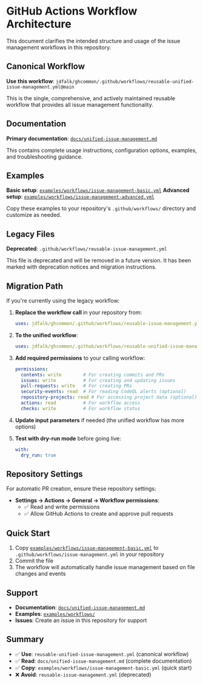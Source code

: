 # GitHub Actions Workflow Architecture

This document clarifies the intended structure and usage of the issue management workflows in this repository.

## Canonical Workflow

**Use this workflow**: `jdfalk/ghcommon/.github/workflows/reusable-unified-issue-management.yml@main`

This is the single, comprehensive, and actively maintained reusable workflow that provides all issue management functionality.

## Documentation

**Primary documentation**: [`docs/unified-issue-management.md`](docs/unified-issue-management.md)

This contains complete usage instructions, configuration options, examples, and troubleshooting guidance.

## Examples

**Basic setup**: [`examples/workflows/issue-management-basic.yml`](examples/workflows/issue-management-basic.yml)
**Advanced setup**: [`examples/workflows/issue-management-advanced.yml`](examples/workflows/issue-management-advanced.yml)

Copy these examples to your repository's `.github/workflows/` directory and customize as needed.

## Legacy Files

**Deprecated**: `.github/workflows/reusable-issue-management.yml`

This file is deprecated and will be removed in a future version. It has been marked with deprecation notices and migration instructions.

## Migration Path

If you're currently using the legacy workflow:

1. **Replace the workflow call** in your repository from:
   ```yaml
   uses: jdfalk/ghcommon/.github/workflows/reusable-issue-management.yml@main
   ```
   
2. **To the unified workflow**:
   ```yaml
   uses: jdfalk/ghcommon/.github/workflows/reusable-unified-issue-management.yml@main
   ```

3. **Add required permissions** to your calling workflow:
   ```yaml
   permissions:
     contents: write        # For creating commits and PRs
     issues: write          # For creating and updating issues
     pull-requests: write   # For creating PRs
     security-events: read  # For reading CodeQL alerts (optional)
     repository-projects: read # For accessing project data (optional)
     actions: read          # For workflow access
     checks: write          # For workflow status
   ```

4. **Update input parameters** if needed (the unified workflow has more options)

5. **Test with dry-run mode** before going live:
   ```yaml
   with:
     dry_run: true
   ```

## Repository Settings

For automatic PR creation, ensure these repository settings:

- **Settings → Actions → General → Workflow permissions**:
  - ✅ Read and write permissions
  - ✅ Allow GitHub Actions to create and approve pull requests

## Quick Start

1. Copy [`examples/workflows/issue-management-basic.yml`](examples/workflows/issue-management-basic.yml) to `.github/workflows/issue-management.yml` in your repository
2. Commit the file
3. The workflow will automatically handle issue management based on file changes and events

## Support

- **Documentation**: [`docs/unified-issue-management.md`](docs/unified-issue-management.md)
- **Examples**: [`examples/workflows/`](examples/workflows/)
- **Issues**: Create an issue in this repository for support

## Summary

- ✅ **Use**: `reusable-unified-issue-management.yml` (canonical workflow)
- ✅ **Read**: `docs/unified-issue-management.md` (complete documentation)
- ✅ **Copy**: `examples/workflows/issue-management-basic.yml` (quick start)
- ❌ **Avoid**: `reusable-issue-management.yml` (deprecated)
